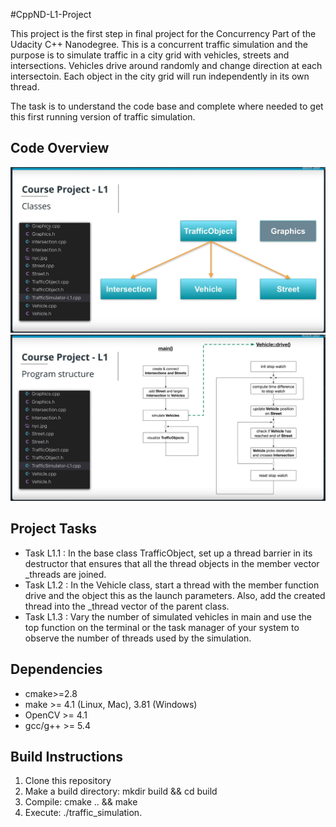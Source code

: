 #CppND-L1-Project

This project is the first step in final project for the Concurrency Part of the Udacity C++ Nanodegree. This is a concurrent traffic simulation and the purpose is to simulate traffic in a city grid with vehicles, streets and intersections. Vehicles drive around randomly and change direction at each intersectoin. Each object in the city grid will run independently in its own thread.

The task is to understand the code base and complete where needed to get this first running version of traffic simulation.

## Code Overview

<img src="data/Screenshot from 2021-08-25 12-24-28.png" > <img src="data/Screenshot from 2021-08-25 12-25-24.png" /> 


## Project Tasks

* Task L1.1 : In the base class TrafficObject, set up a thread barrier in its destructor that ensures that all the thread objects in the member vector _threads are joined.
* Task L1.2 : In the Vehicle class, start a thread with the member function drive and the object this as the launch parameters. Also, add the created thread into the _thread vector of the parent class.
* Task L1.3 : Vary the number of simulated vehicles in main and use the top function on the terminal or the task manager of your system to observe the number of threads used by the simulation.


## Dependencies

* cmake>=2.8
* make >= 4.1 (Linux, Mac), 3.81 (Windows) 
* OpenCV >= 4.1
* gcc/g++ >= 5.4

## Build Instructions

1. Clone this repository
2. Make a build directory: mkdir build && cd build
3. Compile: cmake .. && make
4. Execute: ./traffic_simulation.


